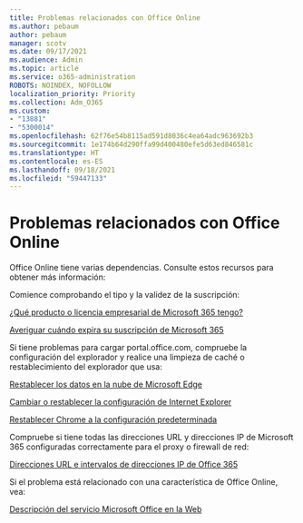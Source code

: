 ```yaml
---
title: Problemas relacionados con Office Online
ms.author: pebaum
author: pebaum
manager: scotv
ms.date: 09/17/2021
ms.audience: Admin
ms.topic: article
ms.service: o365-administration
ROBOTS: NOINDEX, NOFOLLOW
localization_priority: Priority
ms.collection: Adm_O365
ms.custom:
- "13881"
- "5300014"
ms.openlocfilehash: 62f76e54b8115ad591d8036c4ea64adc963692b3
ms.sourcegitcommit: 1e174b64d290ffa99d400480efe5d63ed846581c
ms.translationtype: HT
ms.contentlocale: es-ES
ms.lasthandoff: 09/18/2021
ms.locfileid: "59447133"
---
```

# <a name="issues-related-to-office-online"></a>Problemas relacionados con Office Online

Office Online tiene varias dependencias. Consulte estos recursos para obtener más información:

Comience comprobando el tipo y la validez de la suscripción:

[¿Qué producto o licencia empresarial de Microsoft 365 tengo?](https://support.microsoft.com/office/what-microsoft-365-business-product-or-license-do-i-have-f8ab5e25-bf3f-4a47-b264-174b1ee925fd)  

[Averiguar cuándo expira su suscripción de Microsoft 365](https://support.microsoft.com/office/find-out-when-your-microsoft-365-subscription-expires-2eb89f06-bd1c-4f57-9269-f1cbab894341)  

Si tiene problemas para cargar portal.office.com, compruebe la configuración del explorador y realice una limpieza de caché o restablecimiento del explorador que usa:

[Restablecer los datos en la nube de Microsoft Edge](https://docs.microsoft.com/deployedge/edge-learnmore-reset-data-in-cloud)  

[Cambiar o restablecer la configuración de Internet Explorer](https://support.microsoft.com/windows/change-or-reset-internet-explorer-settings-2d4bac50-5762-91c5-a057-a922533f77d5) 

[Restablecer Chrome a la configuración predeterminada](https://support.google.com/chrome/answer/3296214?hl=en)  

Compruebe si tiene todas las direcciones URL y direcciones IP de Microsoft 365 configuradas correctamente para el proxy o firewall de red:

[Direcciones URL e intervalos de direcciones IP de Office 365](https://docs.microsoft.com/microsoft-365/enterprise/urls-and-ip-address-ranges)  

Si el problema está relacionado con una característica de Office Online, vea:

[Descripción del servicio Microsoft Office en la Web](https://docs.microsoft.com/office365/servicedescriptions/office-online-service-description/office-online-service-description)

